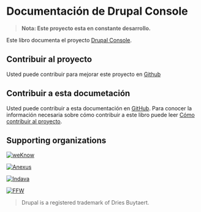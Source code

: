# Documentación de Drupal Console 

> **Nota: Este proyecto esta en constante desarrollo.**

Este libro documenta el proyecto [Drupal Console](http://drupalconsole.com/).

## Contribuir al proyecto

Usted puede contribuir para mejorar este proyecto en [Github](https://github.com/hechoendrupal/DrupalConsole)

## Contribuir a esta documetación

Usted puede contribuir a esta documentación en [GitHub](https://github.com/hechoendrupal/drupal-console-book).
Para conocer la información necesaria sobre cómo contribuir a este libro puede leer [Cómo contribuir al proyecto](https://github.com/hechoendrupal/drupal-console-book/blob/master/es/contributing/contributing-to-the-book.md).

## Supporting organizations
[![weKnow](https://www.drupal.org/files/weKnow-logo.png)](http://weknowinc.com)

[![Anexus](https://www.drupal.org/files/anexus-logo.png)](http://www.anexusit.com/)

[![Indava](https://www.drupal.org/files/indava-logo.png)](http://www.indava.com/)

[![FFW](https://www.drupal.org/files/ffw-logo.png)](https://ffwagency.com)

> Drupal is a registered trademark of Dries Buytaert.
